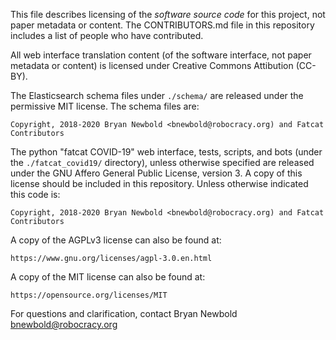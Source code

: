 
This file describes licensing of the *software source code* for this project,
not paper metadata or content. The CONTRIBUTORS.md file in this repository
includes a list of people who have contributed.

All web interface translation content (of the software interface, not paper
metadata or content) is licensed under Creative Commons Attibution (CC-BY).

The Elasticsearch schema files under `./schema/` are released under the
permissive MIT license. The schema files are:

    Copyright, 2018-2020 Bryan Newbold <bnewbold@robocracy.org) and Fatcat Contributors

The python "fatcat COVID-19" web interface, tests, scripts, and bots (under the
`./fatcat_covid19/` directory), unless otherwise specified are released under
the GNU Affero General Public License, version 3. A copy of this license should
be included in this repository. Unless otherwise indicated this code is:

    Copyright, 2018-2020 Bryan Newbold <bnewbold@robocracy.org) and Fatcat Contributors

A copy of the AGPLv3 license can also be found at:

    https://www.gnu.org/licenses/agpl-3.0.en.html

A copy of the MIT license can also be found at:

    https://opensource.org/licenses/MIT

For questions and clarification, contact Bryan Newbold <bnewbold@robocracy.org>
